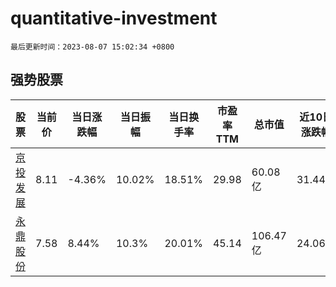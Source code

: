 # quantitative-investment

`最后更新时间：2023-08-07 15:02:34 +0800`

## 强势股票

|股票|当前价|当日涨跌幅|当日振幅|当日换手率|市盈率TTM|总市值|近10日涨跌幅|
|----|----|----|----|----|----|----|----|
|[京投发展](https://xueqiu.com/S/SH600683)|8.11|-4.36%|10.02%|18.51%|29.98|60.08亿|31.44%|
|[永鼎股份](https://xueqiu.com/S/SH600105)|7.58|8.44%|10.3%|20.01%|45.14|106.47亿|24.06%|
